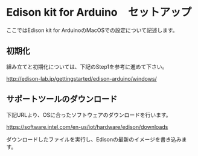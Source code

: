 # Edison kit for Arduino　セットアップ

ここではEdison kit for ArduinoのMacOSでの設定について記述します。

## 初期化
組み立てと初期化については、下記のStep1を参考に進めて下さい。

http://edison-lab.jp/gettingstarted/edison-arduino/windows/


## サポートツールのダウンロード

下記URLより、OSに合ったソフトウェアのダウンロードを行います。

https://software.intel.com/en-us/iot/hardware/edison/downloads


ダウンロードしたファイルを実行し、Edisonの最新のイメージを書き込みます。
